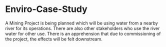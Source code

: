 # Enviro-Case-Study
A Mining Project is being planned which will be using water from a nearby river for its operations. There are also other stakeholders who use the river water for other use. There is an apprehension that due to commissioning of the project, the effects will be felt downstream.
